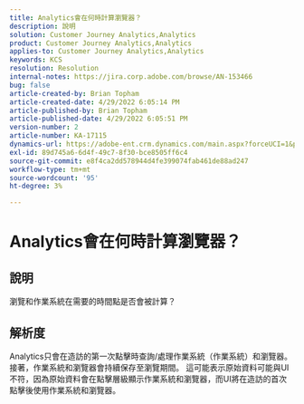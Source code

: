 ```yaml
---
title: Analytics會在何時計算瀏覽器？
description: 說明
solution: Customer Journey Analytics,Analytics
product: Customer Journey Analytics,Analytics
applies-to: Customer Journey Analytics,Analytics
keywords: KCS
resolution: Resolution
internal-notes: https://jira.corp.adobe.com/browse/AN-153466
bug: false
article-created-by: Brian Topham
article-created-date: 4/29/2022 6:05:14 PM
article-published-by: Brian Topham
article-published-date: 4/29/2022 6:05:51 PM
version-number: 2
article-number: KA-17115
dynamics-url: https://adobe-ent.crm.dynamics.com/main.aspx?forceUCI=1&pagetype=entityrecord&etn=knowledgearticle&id=fa54a4e6-e6c7-ec11-a7b6-0022480a10ee
exl-id: 89d745a6-6d4f-49c7-8f30-bce8505ff6c4
source-git-commit: e8f4ca2dd578944d4fe399074fab461de88ad247
workflow-type: tm+mt
source-wordcount: '95'
ht-degree: 3%

---
```


# Analytics會在何時計算瀏覽器？

## 說明


瀏覽和作業系統在需要的時間點是否會被計算？


## 解析度


Analytics只會在造訪的第一次點擊時查詢/處理作業系統（作業系統）和瀏覽器。 接著，作業系統和瀏覽器會持續保存至瀏覽期間。 這可能表示原始資料可能與UI不符，因為原始資料會在點擊層級顯示作業系統和瀏覽器，而UI將在造訪的首次點擊後使用作業系統和瀏覽器。

